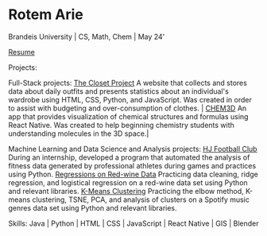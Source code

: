 # Rotem Arie


Brandeis University | CS, Math, Chem | May 24'

[Resume](https://drive.google.com/file/d/10AqLQgdCv2VwijizlfMAlHIOwhuEFhAX/view?usp=sharing)

Projects: 

Full-Stack projects:
[The Closet Project](https://github.com/rotemarie/The-Closet-Project.git) 
  A website that collects and stores data about daily outfits and presents statistics about an individual's wardrobe using HTML, CSS, Python, and JavaScript. Was created in order to assist with budgeting and over-consumption of clothes. |
[CHEM3D](https://github.com/rotemarie/CHEM3D.git) 
  An app that provides visualization of chemical structures and formulas using React Native. Was created to help beginning chemistry students with understanding molecules in the 3D space.| 

 Machine Learning and Data Science and Analysis projects:
[HJ Football Club](https://github.com/rotemarie/HJFC) 
  During an internship, developed a program that automated the analysis of fitness data generated by professional athletes during games and practices using Python.
[Regressions on Red-wine Data](https://github.com/rotemarie/regressionModels) 
  Practicing data cleaning, ridge regression, and logistical regression on a red-wine data set using Python and relevant libraries.
[K-Means Clustering](https://github.com/rotemarie/K-means_clustering)
  Practicing the elbow method, K-means clustering, TSNE, PCA, and analysis of clusters on a Spotify music genres data set using Python and relevant libraries.

Skills: 
Java | Python | HTML | CSS | JavaScript | React Native | GIS | Blender



